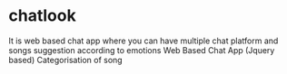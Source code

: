 # chatlook
It is web based chat app where you can have  multiple chat platform and songs suggestion according to emotions
Web Based Chat App (Jquery based)
Categorisation of song
